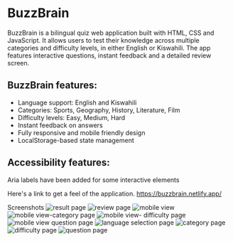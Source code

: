 # BuzzBrain
BuzzBrain is a bilingual quiz web application built with HTML, CSS and JavaScript. It allows users to test their knowledge across multiple categories and difficulty levels, in either English or Kiswahili. The app features interactive questions, instant feedback and a detailed review screen. 

## BuzzBrain features:
- Language support: English and Kiswahili
- Categories: Sports, Geography, History, Literature, Film
- Difficulty levels: Easy, Medium, Hard
- Instant feedback on answers
- Fully responsive and mobile friendly design
- LocalStorage-based state management

## Accessibility features:
Aria labels have been added for some interactive elements

Here's a link to get a feel of the application. 
https://buzzbrain.netlify.app/

Screenshots
![result page](https://github.com/user-attachments/assets/b3a9273c-b8b2-4cb7-9a8f-5b171f7e7817)
![review page](https://github.com/user-attachments/assets/c9ec0e4d-b3fc-4b59-97af-71275973a9d0)
![mobile view](https://github.com/user-attachments/assets/ca335fd6-d9c2-4146-9358-9648e7a183b2)
![mobile view-category page](https://github.com/user-attachments/assets/c093d129-7506-4aaf-aef0-be074e53f2cd)
![mobile view- difficulty page](https://github.com/user-attachments/assets/e708ead3-d190-45f2-8e6a-a8e5ea35410e)
![mobile view question page](https://github.com/user-attachments/assets/b394afbf-4e4e-485a-a33f-565349a66930)
![language selection page](https://github.com/user-attachments/assets/2557d286-2f12-426d-ba79-d80d69c73067)
![category page](https://github.com/user-attachments/assets/2a417b6d-0b71-492c-9873-4e23491ee69e)
![difficulty page](https://github.com/user-attachments/assets/a5e8c605-7d30-4358-8bc1-ed1e8b62af1f)
![question page](https://github.com/user-attachments/assets/baf9f7a2-5a49-466c-8b91-90be204dd673)

